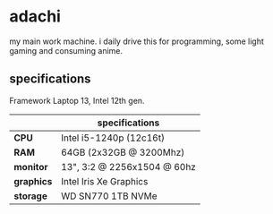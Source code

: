 # adachi

my main work machine. i daily drive this for programming, some light gaming and consuming anime.

## specifications

Framework Laptop 13, Intel 12th gen.

|              | specifications              |
|--------------|-----------------------------|
| **CPU**      | Intel i5-1240p (12c16t)     |
| **RAM**      | 64GB (2x32GB @ 3200Mhz)     |
| **monitor**  | 13", 3:2 @ 2256x1504 @ 60hz |
| **graphics** | Intel Iris Xe Graphics      |
| **storage**  | WD SN770 1TB NVMe           |
